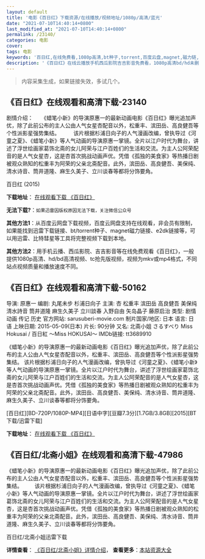 ```yaml
---
layout: default
title: '电影《百日红》下载资源/在线播放/视频地址/1080p/高清/蓝光'
date: "2021-07-10T14:40:14+0800"
last_modified_at: "2021-07-10T14:40:14+0800"
permalink: /23140/
categories: 电影
cover:
tags: 电影
keywords: '百日红,在线免费看,1080p高清,bt种子,torrent,百度云盘,magnet,磁力链,迅雷下载资源'
description: '《百日红》在线云播放手机西瓜影院吉吉影音免费看，1080p高清bd/hd未删减完整版和tc抢先枪版，mkv/mp4格式，附带bt/torrent种子、magnet/磁力链、百度云盘、网盘资源迅雷下载链接'
---
```


>内容采集生成，如果链接失效，多试几个。


## 《百日红》在线观看和高清下载-23140

剧情介绍：　　《蜡笔小新》的导演原惠一的最新动画电影《百日红》曝光追加声优，除了此前公布的主人公由人气女星杏配音以外，松重丰、滨田岳、高良健吾等个性派影星强势集结。  　　该片根据杉浦日向子的人气漫画改编，曾执导过《河童之夏》、《蜡笔小新》等人气动画的导演原惠一掌镜。全片以江户时代为舞台，讲述了浮世绘画家葛饰北斋的女儿阿荣与江户百姓们的生活和交流。为主人公阿荣配音的是人气女星杏，这是杏首次挑战动画声优。凭借《孤独的美食家》等热播日剧被观众熟知的松重丰为阿荣的父亲北斋配音。此外，滨田岳、高良健吾、美保纯、清水诗音、筒井道隆、麻生久美子、立川谈春等都将分饰要角。


百日红 (2015)

**下载地址**： [在线观看下载 《百日红》](https://www.btbtdy.me/btdy/dy23.html) 


**无法下载?**：`如果迅雷因版权原因无法下载，关注微信公众号 `

**其他方法1**：从百度云网盘下载视频，百度云网盘支持在线观看，非会员有限制，如果能找到迅雷下载链接、bt/torrent种子、magnet磁力链接、e2dk链接等，可以用迅雷、比特彗星等工具将完整视频下载到本地。

**其他方法2**：用手机云播、西瓜影院、吉吉影音等在线免费观看《百日红》，一般提供1080p高清、hd/bd高清视频、tc抢先版视频，视频为mkv或mp4格式，不同站点视频质量和播放速度不同。


## 《百日红》在线观看和高清下载-50162

导演: 原惠一 编剧: 丸尾未步 杉浦日向子 主演: 杏 松重丰 滨田岳 高良健吾 美保纯 清水詩音 筒井道隆 麻生久美子 立川談春 入野自由 矢岛晶子 藤原启治 类型: 剧情 动画 传记 历史 官方网站: sarusuberi-movie.com 制片国家/地区: 日本 语言: 日语 上映日期: 2015-05-09(日本) 片长: 90分钟 又名: 北斋小姐 さるすべり Miss Hokusai / 百日紅 ～Miss HOKUSAI～ IMDb链接: tt3689910

《蜡笔小新》的导演原惠一的最新动画电影《百日红》曝光追加声优，除了此前公布的主人公由人气女星杏配音以外，松重丰、滨田岳、高良健吾等个性派影星强势集结。 该片根据杉浦日向子的人气漫画改编，曾执导过《河童之夏》、《蜡笔小新》等人气动画的导演原惠一掌镜。全片以江户时代为舞台，讲述了浮世绘画家葛饰北斋的女儿阿荣与江户百姓们的生活和交流。为主人公阿荣配音的是人气女星杏，这是杏首次挑战动画声优。凭借《孤独的美食家》等热播日剧被观众熟知的松重丰为阿荣的父亲北斋配音。此外，滨田岳、高良健吾、美保纯、清水诗音、筒井道隆、麻生久美子、立川谈春等都将分饰要角。


[百日红][BD-720P/1080P-MP4][日语中字][豆瓣7.3分][1.7GB/3.8GB][2015][BT下载/迅雷下载]

**下载地址**： [在线观看下载 《百日红》](https://www.btdx8.com/torrent/miss_hokusai_2015.html) 


## 《百日红/北斋小姐》在线观看和高清下载-47986

《蜡笔小新》的导演原惠一的最新动画电影《百日红》曝光追加声优，除了此前公布的主人公由人气女星杏配音以外，松重丰、滨田岳、高良健吾等个性派影星强势集结。 　　该片根据杉浦日向子的人气漫画改编，曾执导过《河童之夏》、《蜡笔小新》等人气动画的导演原惠一掌镜。全片以江户时代为舞台，讲述了浮世绘画家葛饰北斋的女儿阿荣与江户百姓们的生活和交流。为主人公阿荣配音的是人气女星杏，这是杏首次挑战动画声优。凭借《孤独的美食家》等热播日剧被观众熟知的松重丰为阿荣的父亲北斋配音。此外，滨田岳、高良健吾、美保纯、清水诗音、筒井道隆、麻生久美子、立川谈春等都将分饰要角。<!---剧情end--->


百日红/北斋小姐迅雷下载

**详情查看**： [《百日红/北斋小姐》详情介绍](/movie/47986/)， **查看更多**：[本站资源大全](/movie/t/all/)

